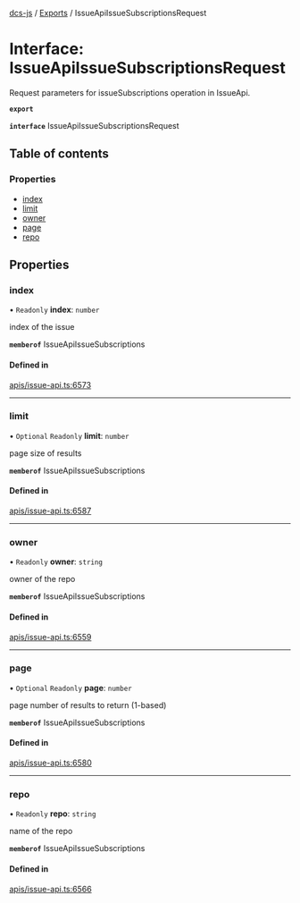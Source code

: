 [dcs-js](../README.md) / [Exports](../modules.md) / IssueApiIssueSubscriptionsRequest

# Interface: IssueApiIssueSubscriptionsRequest

Request parameters for issueSubscriptions operation in IssueApi.

**`export`**

**`interface`** IssueApiIssueSubscriptionsRequest

## Table of contents

### Properties

- [index](IssueApiIssueSubscriptionsRequest.md#index)
- [limit](IssueApiIssueSubscriptionsRequest.md#limit)
- [owner](IssueApiIssueSubscriptionsRequest.md#owner)
- [page](IssueApiIssueSubscriptionsRequest.md#page)
- [repo](IssueApiIssueSubscriptionsRequest.md#repo)

## Properties

### <a id="index" name="index"></a> index

• `Readonly` **index**: `number`

index of the issue

**`memberof`** IssueApiIssueSubscriptions

#### Defined in

[apis/issue-api.ts:6573](https://github.com/unfoldingWord/dcs-js/blob/b29eb7a/apis/issue-api.ts#L6573)

___

### <a id="limit" name="limit"></a> limit

• `Optional` `Readonly` **limit**: `number`

page size of results

**`memberof`** IssueApiIssueSubscriptions

#### Defined in

[apis/issue-api.ts:6587](https://github.com/unfoldingWord/dcs-js/blob/b29eb7a/apis/issue-api.ts#L6587)

___

### <a id="owner" name="owner"></a> owner

• `Readonly` **owner**: `string`

owner of the repo

**`memberof`** IssueApiIssueSubscriptions

#### Defined in

[apis/issue-api.ts:6559](https://github.com/unfoldingWord/dcs-js/blob/b29eb7a/apis/issue-api.ts#L6559)

___

### <a id="page" name="page"></a> page

• `Optional` `Readonly` **page**: `number`

page number of results to return (1-based)

**`memberof`** IssueApiIssueSubscriptions

#### Defined in

[apis/issue-api.ts:6580](https://github.com/unfoldingWord/dcs-js/blob/b29eb7a/apis/issue-api.ts#L6580)

___

### <a id="repo" name="repo"></a> repo

• `Readonly` **repo**: `string`

name of the repo

**`memberof`** IssueApiIssueSubscriptions

#### Defined in

[apis/issue-api.ts:6566](https://github.com/unfoldingWord/dcs-js/blob/b29eb7a/apis/issue-api.ts#L6566)
